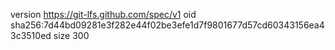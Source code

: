 version https://git-lfs.github.com/spec/v1
oid sha256:7d44bd09281e3f282e44f02be3efe1d7f9801677d57cd60343156ea43c3510ed
size 300
